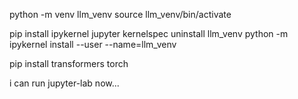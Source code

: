 python -m venv llm_venv
source llm_venv/bin/activate

pip install ipykernel
jupyter kernelspec uninstall llm_venv
python -m ipykernel install --user --name=llm_venv

pip install transformers torch

i can run jupyter-lab now...
